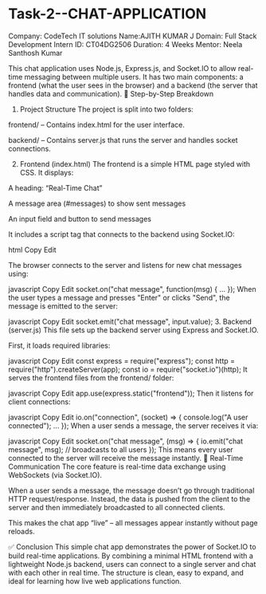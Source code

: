 # Task-2--CHAT-APPLICATION

Company: CodeTech IT solutions 
Name:AJITH KUMAR J
Domain: Full Stack Development 
Intern ID: CT04DG2506
Duration: 4 Weeks 
Mentor: Neela Santhosh Kumar

This chat application uses Node.js, Express.js, and Socket.IO to allow real-time messaging between multiple users. It has two main components: a frontend (what the user sees in the browser) and a backend (the server that handles data and communication).
🔧 Step-by-Step Breakdown
1. Project Structure
The project is split into two folders:

frontend/ – Contains index.html for the user interface.

backend/ – Contains server.js that runs the server and handles socket connections.

2. Frontend (index.html)
The frontend is a simple HTML page styled with CSS. It displays:

A heading: “Real-Time Chat”

A message area (#messages) to show sent messages

An input field and button to send messages

It includes a script tag that connects to the backend using Socket.IO:

html
Copy
Edit
<script src="/socket.io/socket.io.js"></script>
The browser connects to the server and listens for new chat messages using:

javascript
Copy
Edit
socket.on("chat message", function(msg) { ... });
When the user types a message and presses "Enter" or clicks "Send", the message is emitted to the server:

javascript
Copy
Edit
socket.emit("chat message", input.value);
3. Backend (server.js)
This file sets up the backend server using Express and Socket.IO.

First, it loads required libraries:

javascript
Copy
Edit
const express = require("express");
const http = require("http").createServer(app);
const io = require("socket.io")(http);
It serves the frontend files from the frontend/ folder:

javascript
Copy
Edit
app.use(express.static("frontend"));
Then it listens for client connections:

javascript
Copy
Edit
io.on("connection", (socket) => {
    console.log("A user connected");
    ...
});
When a user sends a message, the server receives it via:

javascript
Copy
Edit
socket.on("chat message", (msg) => {
    io.emit("chat message", msg); // broadcasts to all users
});
This means every user connected to the server will receive the message instantly.
🔁 Real-Time Communication
The core feature is real-time data exchange using WebSockets (via Socket.IO).

When a user sends a message, the message doesn’t go through traditional HTTP request/response. Instead, the data is pushed from the client to the server and then immediately broadcasted to all connected clients.

This makes the chat app “live” – all messages appear instantly without page reloads.

✅ Conclusion
This simple chat app demonstrates the power of Socket.IO to build real-time applications. By combining a minimal HTML frontend with a lightweight Node.js backend, users can connect to a single server and chat with each other in real time. The structure is clean, easy to expand, and ideal for learning how live web applications function.

